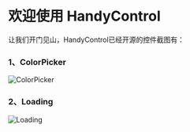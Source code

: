# 欢迎使用 HandyControl

让我们开门见山，HandyControl已经开源的控件截图有：

### 1、ColorPicker

![ColorPicker](https://raw.githubusercontent.com/NaBian/HandyControl/master/Resources/ColorPicker.gif)

### 2、Loading

![Loading](https://raw.githubusercontent.com/NaBian/HandyControl/master/Resources/Loading.gif)

